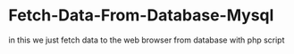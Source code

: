 # Fetch-Data-From-Database-Mysql

in this we just fetch data to the web browser from database with php script 
